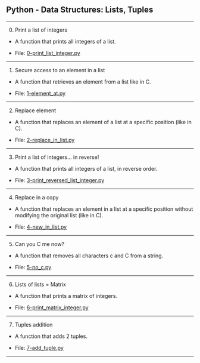 ## Python - Data Structures: Lists, Tuples

-------------------------

0. Print a list of integers

- A function that prints all integers of a list.

- File: [0-print_list_integer.py](./0-print_list_integer.py)

---

1. Secure access to an element in a list

- A function that retrieves an element from a list like in C.

- File: [1-element_at.py](./1-element_at.py)

---

2. Replace element

- A function that replaces an element of a list at a specific position (like in C).

- File: [2-replace_in_list.py](./2-replace_in_list.py)

---

3. Print a list of integers... in reverse!

- A function that prints all integers of a list, in reverse order.

- File: [3-print_reversed_list_integer.py](./3-print_reversed_list_integer.py)

---

4. Replace in a copy

- A function that replaces an element in a list at a specific position without modifying the original list (like in C).

- File: [4-new_in_list.py](./4-new_in_list.py)

---

5. Can you C me now?

- A function that removes all characters c and C from a string.

- File: [5-no_c.py](./5-no_c.py)

---

6. Lists of lists = Matrix

- A function that prints a matrix of integers.

- File: [6-print_matrix_integer.py](./6-print_matrix_integer.py)

---

7. Tuples addition

- A function that adds 2 tuples.

- File: [7-add_tuple.py](./7-add_tuple.py)

---
